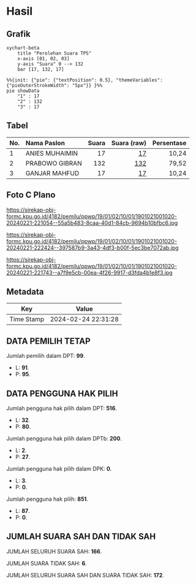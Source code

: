# Hasil

## Grafik

```mermaid
xychart-beta
    title "Perolehan Suara TPS"
    x-axis [01, 02, 03]
    y-axis "Suara" 0 --> 132
    bar [17, 132, 17]
```

```mermaid
%%{init: {"pie": {"textPosition": 0.5}, "themeVariables": {"pieOuterStrokeWidth": "5px"}} }%%
pie showData
    "1" : 17
    "2" : 132
    "3" : 17
```

## Tabel

| No. | Nama Paslon    | Suara | Suara (raw) | Persentase |
|:--- |:-------------- | -----:| -----------:| ----------:|
| 1   | ANIES MUHAIMIN | 17    | [17][p-1]   | 10,24      |
| 2   | PRABOWO GIBRAN | 132   | [132][p-2]  | 79,52      |
| 3   | GANJAR MAHFUD  | 17    | [17][p-3]   | 10,24      |


[p-1]: https://github.com/gigit-pemilu/pemilu-2024-19-kepulauan-bangka-belitung/blob/main/pilpres/hitung-suara/sub/19-kepulauan-bangka-belitung/sub/01-bangka/sub/02-belinyu/sub/1001-kuto-panji/sub/020-tps/sub/paslon-1.txt
[p-2]: https://github.com/gigit-pemilu/pemilu-2024-19-kepulauan-bangka-belitung/blob/main/pilpres/hitung-suara/sub/19-kepulauan-bangka-belitung/sub/01-bangka/sub/02-belinyu/sub/1001-kuto-panji/sub/020-tps/sub/paslon-2.txt
[p-3]: https://github.com/gigit-pemilu/pemilu-2024-19-kepulauan-bangka-belitung/blob/main/pilpres/hitung-suara/sub/19-kepulauan-bangka-belitung/sub/01-bangka/sub/02-belinyu/sub/1001-kuto-panji/sub/020-tps/sub/paslon-3.txt

## Foto C Plano

https://sirekap-obj-formc.kpu.go.id/4182/pemilu/ppwp/19/01/02/10/01/1901021001020-20240221-221054--55a5b483-8caa-40d1-84cb-9694b10bfbc6.jpg

https://sirekap-obj-formc.kpu.go.id/4182/pemilu/ppwp/19/01/02/10/01/1901021001020-20240221-222424--397587b9-3a43-4df3-b00f-5ec3be7072ab.jpg

https://sirekap-obj-formc.kpu.go.id/4182/pemilu/ppwp/19/01/02/10/01/1901021001020-20240221-221743--a7f9e5cb-00ea-4f26-9917-d3fda4b1e8f3.jpg


## Metadata

| Key        | Value               |
| ---------- | ------------------- |
| Time Stamp | 2024-02-24 22:31:28 |


## DATA PEMILIH TETAP

Jumlah pemilih dalam DPT: **99**.
 * L: **91**.
 * P: **95**.

## DATA PENGGUNA HAK PILIH

Jumlah pengguna hak pilih dalam DPT: **516**.
 * L: **32**.
 * P: **80**.

Jumlah pengguna hak pilih dalam DPTb: **200**.
 * L: **2**.
 * P: **27**.

Jumlah pengguna hak pilih dalam DPK: **0**.
 * L: **3**.
 * P: **0**.

Jumlah pengguna hak pilih: **851**.
 * L: **87**.
 * P: **0**.

## JUMLAH SUARA SAH DAN TIDAK SAH

JUMLAH SELURUH SUARA SAH: **166**.

JUMLAH SUARA TIDAK SAH: **6**.

JUMLAH SELURUH SUARA SAH DAN SUARA TIDAK SAH: **172**.


